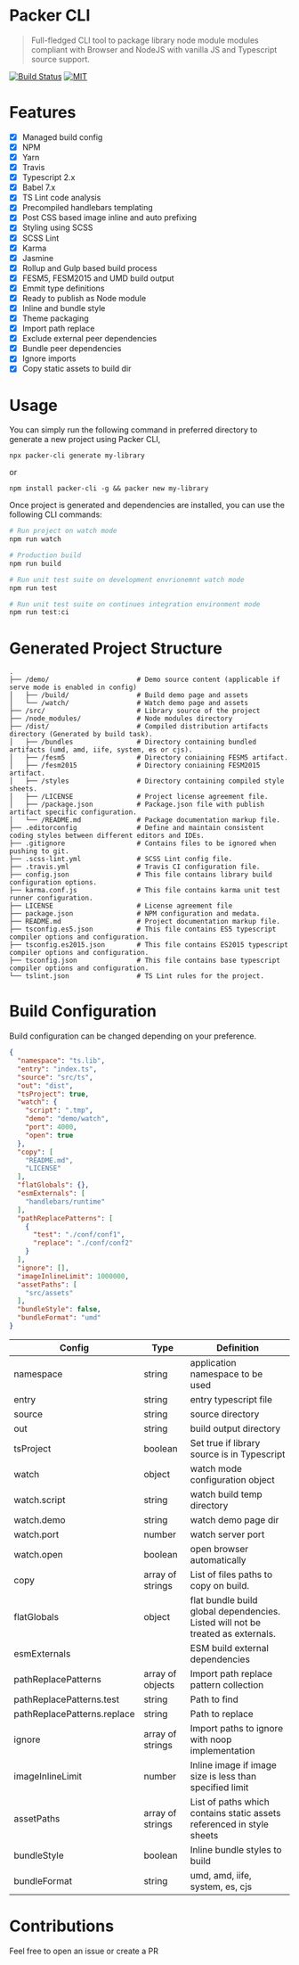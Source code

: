 # Packer CLI
> Full-fledged CLI tool to package library node module modules compliant with Browser and NodeJS with vanilla JS and Typescript source support.

[![Build Status](https://travis-ci.org/yohangz/packer-cli.svg?branch=master)](https://travis-ci.org/yohangz/packer-cli)
[![MIT](https://img.shields.io/badge/license-MIT-blue.svg?style=flat)](https://github.com/yohangz/packer-cli/blob/master/LICENSE)

# Features

- [x] Managed build config 
- [x] NPM
- [x] Yarn
- [x] Travis
- [x] Typescript 2.x
- [x] Babel 7.x
- [x] TS Lint code analysis
- [x] Precompiled handlebars templating
- [x] Post CSS based image inline and auto prefixing
- [x] Styling using SCSS
- [x] SCSS Lint
- [x] Karma 
- [x] Jasmine 
- [x] Rollup and Gulp based build process
- [x] FESM5, FESM2015 and UMD build output
- [x] Emmit type definitions
- [x] Ready to publish as Node module
- [x] Inline and bundle style
- [x] Theme packaging
- [x] Import path replace
- [x] Exclude external peer dependencies
- [x] Bundle peer dependencies
- [x] Ignore imports
- [x] Copy static assets to build dir

# Usage

You can simply run the following command in preferred directory to generate a new project using Packer CLI,

```npx packer-cli generate my-library```

or

```npm install packer-cli -g && packer new my-library```
 
Once project is generated and dependencies are installed, you can use the following CLI commands:

```sh
# Run project on watch mode
npm run watch

# Production build
npm run build

# Run unit test suite on development envrionemnt watch mode
npm run test

# Run unit test suite on continues integration environment mode
npm run test:ci
```

# Generated Project Structure

```
.
├── /demo/                      # Demo source content (applicable if serve mode is enabled in config)
│   ├── /build/                 # Build demo page and assets
│   └── /watch/                 # Watch demo page and assets
├── /src/                       # Library source of the project
├── /node_modules/              # Node modules directory
├── /dist/                      # Compiled distribution artifacts directory (Generated by build task).
│   ├── /bundles                # Directory containing bundled artifacts (umd, amd, iife, system, es or cjs).
│   ├── /fesm5                  # Directory coniaining FESM5 artifact.
│   ├── /fesm2015               # Directory coniaining FESM2015 artifact.
│   ├── /styles                 # Directory containing compiled style sheets.
│   ├── /LICENSE                # Project license agreement file.
│   ├── /package.json           # Package.json file with publish artifact specific configuration.
│   └── /README.md              # Package documentation markup file.
├── .editorconfig               # Define and maintain consistent coding styles between different editors and IDEs.
├── .gitignore                  # Contains files to be ignored when pushing to git.
├── .scss-lint.yml              # SCSS Lint config file.
├── .travis.yml                 # Travis CI configuration file.
├── config.json                 # This file contains library build configuration options.
├── karma.conf.js               # This file contains karma unit test runner configuration.
├── LICENSE                     # License agreement file
├── package.json                # NPM configuration and medata.
├── README.md                   # Project documentation markup file.
├── tsconfig.es5.json           # This file contains ES5 typescript compiler options and configuration.
├── tsconfig.es2015.json        # This file contains ES2015 typescript compiler options and configuration.
├── tsconfig.json               # This file contains base typescript compiler options and configuration.
└── tslint.json                 # TS Lint rules for the project.
```

# Build Configuration

Build configuration can be changed depending on your preference. 

```json
{
  "namespace": "ts.lib",
  "entry": "index.ts",
  "source": "src/ts",
  "out": "dist",
  "tsProject": true,
  "watch": {
    "script": ".tmp",
    "demo": "demo/watch",
    "port": 4000,
    "open": true
  },
  "copy": [
    "README.md",
    "LICENSE"
  ],
  "flatGlobals": {},
  "esmExternals": [
    "handlebars/runtime"
  ],
  "pathReplacePatterns": [
    {
      "test": "./conf/conf1",
      "replace": "./conf/conf2"
    }
  ],
  "ignore": [],
  "imageInlineLimit": 1000000,
  "assetPaths": [
    "src/assets"
  ],
  "bundleStyle": false,
  "bundleFormat": "umd"
}
```

| Config                      	| Type             	| Definition                                                                       	|
|-----------------------------	|------------------	|----------------------------------------------------------------------------------	|
| namespace                   	| string           	| application namespace to be used                                                 	|
| entry                       	| string           	| entry typescript file                                                            	|
| source                      	| string           	| source directory                                                                 	|
| out                         	| string           	| build output directory                                                           	|
| tsProject                     | boolean           | Set true if library source is in Typescript                                       |
| watch                       	| object           	| watch mode configuration object                                                  	|
| watch.script                	| string           	| watch build temp directory                                                       	|
| watch.demo                  	| string           	| watch demo page dir                                                              	|
| watch.port                  	| number           	| watch server port                                                                	|
| watch.open                  	| boolean          	| open browser automatically                                                       	|
| copy                        	| array of strings 	| List of files paths to copy on build.                                            	|
| flatGlobals                 	| object           	| flat bundle build global dependencies.  Listed will not be treated as externals. 	|
| esmExternals                	|                  	| ESM build external dependencies                                                  	|
| pathReplacePatterns         	| array of objects 	| Import path replace pattern collection                                           	|
| pathReplacePatterns.test    	| string           	| Path to find                                                                     	|
| pathReplacePatterns.replace 	| string           	| Path to replace                                                                  	|
| ignore                      	| array of strings 	| Import paths to ignore with noop implementation                                  	|
| imageInlineLimit            	| number           	| Inline image if image size is less than specified limit                          	|
| assetPaths                  	| array of strings 	| List of paths which contains static assets referenced in style sheets            	|
| bundleStyle                 	| boolean          	| Inline bundle styles to build                                                    	|
| bundleFormat                	| string           	| umd, amd, iife, system, es, cjs                                             	    |

# Contributions

Feel free to open an issue or create a PR
